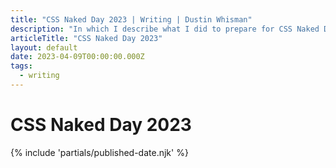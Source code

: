 ```yaml
---
title: "CSS Naked Day 2023 | Writing | Dustin Whisman"
description: "In which I describe what I did to prepare for CSS Naked Day for 2023 and ideally every year beyond it by using edge functions."
articleTitle: "CSS Naked Day 2023"
layout: default
date: 2023-04-09T00:00:00.000Z
tags:
  - writing
---
```


# CSS Naked Day 2023

{% include 'partials/published-date.njk' %}
